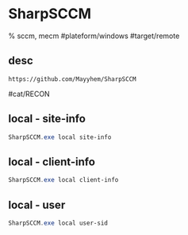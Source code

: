 # SharpSCCM

% sccm, mecm
#plateform/windows  #target/remote  

## desc
```
https://github.com/Mayyhem/SharpSCCM
```
#cat/RECON

## local - site-info
```powershell
SharpSCCM.exe local site-info
```

## local - client-info
```powershell
SharpSCCM.exe local client-info
```

## local - user
```powershell
SharpSCCM.exe local user-sid
```